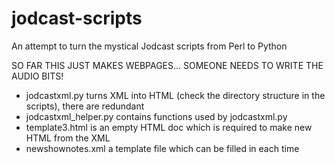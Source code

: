 # jodcast-scripts
An attempt to turn the mystical Jodcast scripts from Perl to Python


SO FAR THIS JUST MAKES WEBPAGES... SOMEONE NEEDS TO WRITE THE AUDIO BITS!

- jodcastxml.py turns XML into HTML (check the directory structure in the scripts), there are redundant 
- jodcastxml_helper.py contains functions used by jodcastxml.py
- template3.html is an empty HTML doc which is required to make new HTML from the XML
- newshownotes.xml a template file which can be filled in each time
